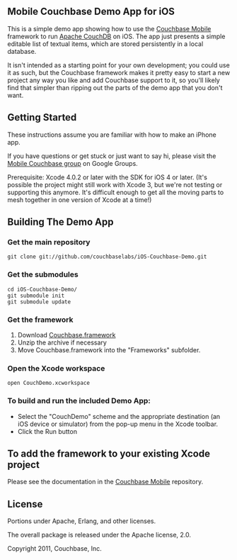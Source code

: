## Mobile Couchbase Demo App for iOS

This is a simple demo app showing how to use the [Couchbase Mobile][1] framework to run [Apache CouchDB][2] on iOS. The app just presents a simple editable list of textual items, which are stored persistently in a local database.

It isn't intended as a starting point for your own development; you could use it as such, but the Couchbase framework makes it pretty easy to start a new project any way you like and add Couchbase support to it, so you'll likely find that simpler than ripping out the parts of the demo app that you don't want.


## Getting Started

These instructions assume you are familiar with how to make an iPhone app.

If you have questions or get stuck or just want to say hi, please visit the [Mobile Couchbase group][4] on Google Groups.

Prerequisite: Xcode 4.0.2 or later with the SDK for iOS 4 or later. (It's possible the project might still work with Xcode 3, but we're not testing or supporting this anymore. It's difficult enough to get all the moving parts to mesh together in one version of Xcode at a time!)

## Building The Demo App

### Get the main repository

    git clone git://github.com/couchbaselabs/iOS-Couchbase-Demo.git

### Get the submodules

    cd iOS-Couchbase-Demo/
    git submodule init
    git submodule update

### Get the framework

1. Download [Couchbase.framework][5]
2. Unzip the archive if necessary
3. Move Couchbase.framework into the "Frameworks" subfolder.

### Open the Xcode workspace

    open CouchDemo.xcworkspace

### To build and run the included Demo App:

* Select the "CouchDemo" scheme and the appropriate destination (an iOS device or simulator) from the pop-up menu in the Xcode toolbar.
* Click the Run button

## To add the framework to your existing Xcode project

Please see the documentation in the [Couchbase Mobile][1] repository.

## License

Portions under Apache, Erlang, and other licenses.

The overall package is released under the Apache license, 2.0.

Copyright 2011, Couchbase, Inc.


[1]: https://github.com/couchbaselabs/iOS-Couchbase
[2]: http://couchdb.apache.org
[3]: https://github.com/couchbaselabs/iOS-Couchbase/blob/master/doc/using_mobile_couchbase.md
[4]: https://groups.google.com/group/mobile-couchbase
[5]: https://github.com/downloads/snej/iOS-Couchbase/Couchbase.framework.zip